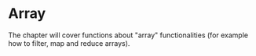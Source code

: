 # Array
The chapter will cover functions about "array" functionalities (for example how to filter, map and reduce arrays).